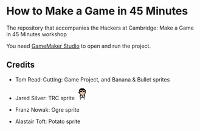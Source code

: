 # How to Make a Game in 45 Minutes
The repository that accompanies the Hackers at Cambridge: Make a Game in 45 Minutes workshop

You need [GameMaker Studio](http://www.yoyogames.com/gamemaker) to open and run
the project.

## Credits

- Tom Read-Cutting: Game Project, and Banana & Bullet sprites
- Jared Silver: TRC sprite
![alt text](https://github.com/hackersatcambridge/game-workshop/raw/master/sprites/images/trc_spr_0.png)

- Franz Nowak: Ogre sprite
- Alastair Toft: Potato sprite
